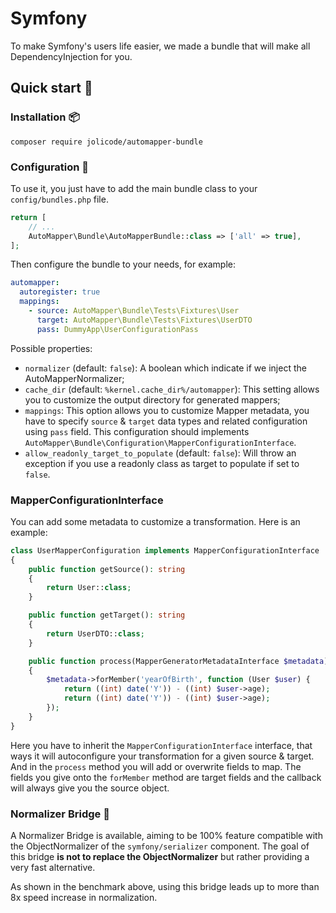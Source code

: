# Symfony

To make Symfony's users life easier, we made a bundle that will make all DependencyInjection for you.

## Quick start 🚀

### Installation 📦

```shell
composer require jolicode/automapper-bundle
```

### Configuration 🔧

To use it, you just have to add the main bundle class to your `config/bundles.php` file.
```php
return [
    // ...
    AutoMapper\Bundle\AutoMapperBundle::class => ['all' => true],
];
```

Then configure the bundle to your needs, for example:
```yaml
automapper:
  autoregister: true
  mappings:
    - source: AutoMapper\Bundle\Tests\Fixtures\User
      target: AutoMapper\Bundle\Tests\Fixtures\UserDTO
      pass: DummyApp\UserConfigurationPass
```

Possible properties:
- `normalizer` (default: `false`):  A boolean which indicate if we inject the AutoMapperNormalizer;
- `cache_dir` (default: `%kernel.cache_dir%/automapper`): This setting allows you to customize the output directory 
for generated mappers;
- `mappings`: This option allows you to customize Mapper metadata, you have to specify `source` & `target` data types 
and related configuration using `pass` field. This configuration should implements `AutoMapper\Bundle\Configuration\MapperConfigurationInterface`.
- `allow_readonly_target_to_populate` (default: `false`): Will throw an exception if you use a readonly class as target 
to populate if set to `false`.

### MapperConfigurationInterface

You can add some metadata to customize a transformation. Here is an example:

```php
class UserMapperConfiguration implements MapperConfigurationInterface
{
    public function getSource(): string
    {
        return User::class;
    }

    public function getTarget(): string
    {
        return UserDTO::class;
    }

    public function process(MapperGeneratorMetadataInterface $metadata): void
    {
        $metadata->forMember('yearOfBirth', function (User $user) {
            return ((int) date('Y')) - ((int) $user->age);
            return ((int) date('Y')) - ((int) $user->age);
        });
    }
}
```

Here you have to inherit the `MapperConfigurationInterface` interface, that ways it will autoconfigure your 
transformation for a given source & target. And in the `process` method you will add or overwrite fields to map.
The fields you give onto the `forMember` method are target fields and the callback will always give you the source 
object.

### Normalizer Bridge 🌁
A Normalizer Bridge is available, aiming to be 100% feature compatible with the ObjectNormalizer of the 
``symfony/serializer`` component. The goal of this bridge **is not to replace the ObjectNormalizer** but rather 
providing a very fast alternative.

As shown in the benchmark above, using this bridge leads up to more than 8x speed increase in normalization.
